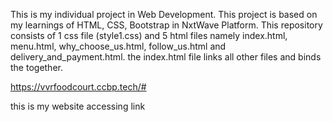 This is my individual project in Web Development.
This project is based on my learnings of HTML, CSS, Bootstrap in NxtWave Platform.
This repository consists of 1 css file (style1.css) and 5 html files namely index.html, menu.html, why_choose_us.html, follow_us.html and delivery_and_payment.html.
the index.html file links all other files and binds the together.

https://vvrfoodcourt.ccbp.tech/#

this is my website accessing link

